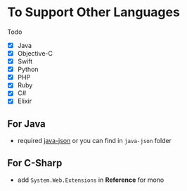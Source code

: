 # To Support Other Languages
Todo

- [x] Java
- [x] Objective-C
- [x] Swift
- [x] Python
- [x] PHP
- [x] Ruby
- [x] C#
- [x] Elixir

## For Java

- required [java-json](http://www.java2s.com/Code/JarDownload/java/java-json.jar.zip) or you can find in `java-json` folder

## For C-Sharp

- add `System.Web.Extensions` in **Reference** for mono